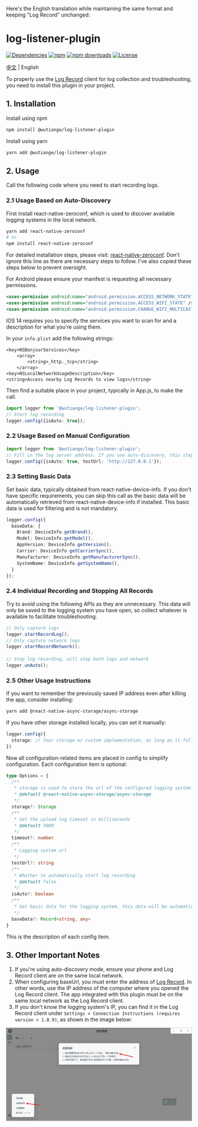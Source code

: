 Here's the English translation while maintaining the same format and keeping "Log Record" unchanged:

# log-listener-plugin
[![Dependencies](https://img.shields.io/badge/dependencies-none-green)](https://www.npmjs.com/package/@wutiange/log-listener-plugin?activeTab=dependencies)
[![npm](https://img.shields.io/npm/v/@wutiange/log-listener-plugin)](https://www.npmjs.com/package/@wutiange/log-listener-plugin)
[![npm downloads](https://img.shields.io/npm/dm/@wutiange/log-listener-plugin)](https://www.npmjs.com/package/@wutiange/log-listener-plugin)
[![License](https://img.shields.io/npm/l/@wutiange/log-listener-plugin)](./LICENSE)

[中文](./README.md) | English

To properly use the [Log Record](https://github.com/wutiange/log-record) client for log collection and troubleshooting, you need to install this plugin in your project.

## 1. Installation

Install using npm

```bash
npm install @wutiange/log-listener-plugin
```

Install using yarn

```bash
yarn add @wutiange/log-listener-plugin
```

## 2. Usage

Call the following code where you need to start recording logs.

### 2.1 Usage Based on Auto-Discovery

First install react-native-zeroconf, which is used to discover available logging systems in the local network.

```bash
yarn add react-native-zeroconf
# or
npm install react-native-zeroconf
```

For detailed installation steps, please visit: [react-native-zeroconf](https://www.npmjs.com/package/react-native-zeroconf). Don't ignore this line as there are necessary steps to follow. I've also copied these steps below to prevent oversight.

For Android please ensure your manifest is requesting all necessary permissions.

```xml
<uses-permission android:name="android.permission.ACCESS_NETWORK_STATE" />
<uses-permission android:name="android.permission.ACCESS_WIFI_STATE" />
<uses-permission android:name="android.permission.CHANGE_WIFI_MULTICAST_STATE" />
```

IOS 14 requires you to specify the services you want to scan for and a description for what you're using them.

In your `info.plist` add the following strings:

```plist
<key>NSBonjourServices</key>
	<array>
		<string>_http._tcp</string>
	</array>
<key>NSLocalNetworkUsageDescription</key>
<string>Access nearby Log Records to view logs</string>
```

Then find a suitable place in your project, typically in App.js, to make the call.

```ts
import logger from '@wutiange/log-listener-plugin';
// Start log recording
logger.config({isAuto: true});
```

### 2.2 Usage Based on Manual Configuration

```ts
import logger from '@wutiange/log-listener-plugin';
// Fill in the log server address. If you use auto-discovery, this step can be skipped
logger.config({isAuto: true, testUrl: 'http://127.0.0.1'});
```

### 2.3 Setting Basic Data

Set basic data, typically obtained from react-native-device-info. If you don't have specific requirements, you can skip this call as the basic data will be automatically retrieved from react-native-device-info if installed. This basic data is used for filtering and is not mandatory.

```ts
logger.config({
  baseData: {
    Brand: DeviceInfo.getBrand(),
    Model: DeviceInfo.getModel(),
    AppVersion: DeviceInfo.getVersion(),
    Carrier: DeviceInfo.getCarrierSync(),
    Manufacturer: DeviceInfo.getManufacturerSync(),
    SystemName: DeviceInfo.getSystemName(),
  }
});
```

### 2.4 Individual Recording and Stopping All Records

Try to avoid using the following APIs as they are unnecessary. This data will only be saved to the logging system you have open, so collect whatever is available to facilitate troubleshooting.

```ts
// Only capture logs
logger.startRecordLog();
// Only capture network logs
logger.startRecordNetwork();

// Stop log recording, will stop both logs and network
logger.unAuto();
```

### 2.5 Other Usage Instructions

If you want to remember the previously saved IP address even after killing the app, consider installing:

```bash
yarn add @react-native-async-storage/async-storage
```

If you have other storage installed locally, you can set it manually:

```ts
logger.config({
  storage: // Your storage or custom implementation, as long as it follows the getItem and setItem interface specifications
})
```

Now all configuration-related items are placed in config to simplify configuration. Each configuration item is optional:

```ts
type Options = {
  /**
   * storage is used to store the url of the configured logging system
   * @default @react-native-async-storage/async-storage
   */
  storage?: Storage
  /**
   * Set the upload log timeout in milliseconds
   * @default 3000
   */
  timeout?: number
  /**
   * Logging system url
   */
  testUrl?: string
  /**
   * Whether to automatically start log recording
   * @default false
   */
  isAuto?: boolean
  /**
   * Set basic data for the logging system, this data will be automatically added to each log
   */
  baseData?: Record<string, any>
}
```

This is the description of each config item.

## 3. Other Important Notes

1. If you're using auto-discovery mode, ensure your phone and Log Record client are on the same local network.
2. When configuring baseUrl, you must enter the address of [Log Record](https://github.com/wutiange/log-record). In other words, use the IP address of the computer where you opened the Log Record client. The app integrated with this plugin must be on the same local network as the Log Record client.
3. If you don't know the logging system's IP, you can find it in the Log Record client under `Settings > Connection Instructions (requires version > 1.0.9)`, as shown in the image below:

![ip 地址](../docs/images/0cf34d6cd25ee1f725b57dd2d076c336.png)